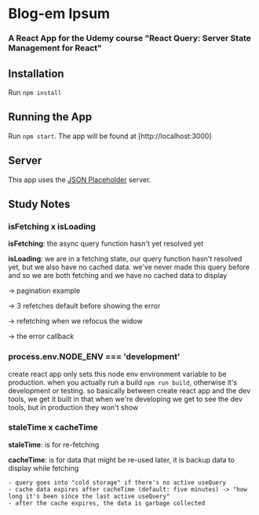 # Blog-em Ipsum

### A React App for the Udemy course "React Query: Server State Management for React"

## Installation

Run `npm install`

## Running the App

Run `npm start`. The app will be found at [http://localhost:3000]

## Server

This app uses the [JSON Placeholder](https://jsonplaceholder.typicode.com/) server.

## Study Notes

### isFetching x isLoading

**isFetching**: the async query function hasn't yet resolved yet

**isLoading**: we are in a fetching state, our query function hasn't resolved yet, but we also have no cached data. we've never made this query before and so we are both fetching and we have no cached data to display

-> pagination example

-> 3 refetches default before showing the error 

-> refetching when we refocus the widow

-> the error callback

### process.env.NODE_ENV === 'development'

create react app only sets this node env environment variable to be production. when you actually run a build `npm run build`, otherwise it's development or testing. so basically between create react app and the dev tools, we get it built in that when we're developing we get to see the dev tools, but in production they won't show

### staleTime x cacheTime

**staleTime**: is for re-fetching

**cacheTime**: is for data that might be re-used later, it is backup data to display while fetching 

    - query goes into "cold storage" if there's no active useQuery
    - cache data expires after cacheTime (default: five minutes) -> "how long it's been since the last active useQuery"
    - after the cache expires, the data is garbage collected



